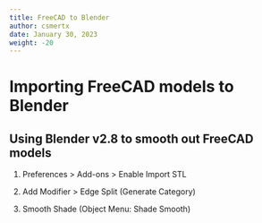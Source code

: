 ```yaml
---
title: FreeCAD to Blender
author: csmertx
date: January 30, 2023
weight: -20
---
```


# Importing FreeCAD models to Blender

## Using Blender v2.8 to smooth out FreeCAD models

1. Preferences > Add-ons > Enable Import STL

2. Add Modifier > Edge Split (Generate Category)

3. Smooth Shade (Object Menu: Shade Smooth)
